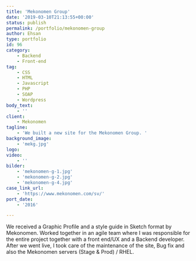 ```yaml
---
title: 'Mekonomen Group'
date: '2019-03-10T21:13:55+00:00'
status: publish
permalink: /portfolio/mekonomen-group
author: Ehsan
type: portfolio
id: 96
category:
    - Backend
    - Front-end
tag:
    - CSS
    - HTML
    - Javascript
    - PHP
    - SOAP
    - Wordpress
body_text:
    - ''
client:
    - Mekonomen
tagline:
    - 'We built a new site for the Mekonomen Group. '
background_image:
    - 'mekg.jpg'
logo:
video:
    - ''
bilder:
    - 'mekonomen-g-1.jpg'
    - 'mekonomen-g-2.jpg'
    - 'mekonomen-g-4.jpg'
case_link_url:
    - 'https://www.mekonomen.com/sv/'
port_date:
    - '2016'

---
```

We received a Graphic Profile and a style guide in Sketch format by Mekonomen. Worked together in an agile team where I was responsible for the entire project together with a front end/UX and a Backend developer. After we went live, I took care of the maintenance of the site, Bug fix and also the Mekonomen servers (Stage &amp; Prod) / RHEL.
